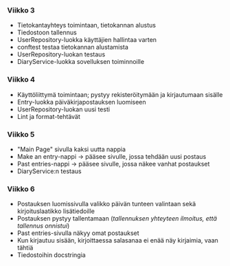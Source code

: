 ### Viikko 3

- Tietokantayhteys toimintaan, tietokannan alustus
- Tiedostoon tallennus
- UserRepository-luokka käyttäjien hallintaa varten
- conftest testaa tietokannan alustamista
- UserRepository-luokan testaus
- DiaryService-luokka sovelluksen toiminnoille

### Viikko 4
- Käyttöliittymä toimintaan; pystyy rekisteröitymään ja kirjautumaan sisälle
- Entry-luokka päiväkirjapostauksen luomiseen
- UserRepository-luokan uusi testi
- Lint ja format-tehtävät

### Viikko 5
- "Main Page" sivulla kaksi uutta nappia
- Make an entry-nappi -> pääsee sivulle, jossa tehdään uusi postaus
- Past entries-nappi -> pääsee sivulle, jossa näkee vanhat postaukset
- DiaryService:n testaus

### Viikko 6
- Postauksen luomissivulla valikko päivän tunteen valintaan sekä kirjoituslaatikko lisätiedoille
- Postauksen pystyy tallentamaan (*tallennuksen yhteyteen ilmoitus, että tallennus onnistui*)
- Past entries-sivulla näkyy omat postaukset
- Kun kirjautuu sisään, kirjoittaessa salasanaa ei enää näy kirjaimia, vaan tähtiä
- Tiedostoihin docstringia
